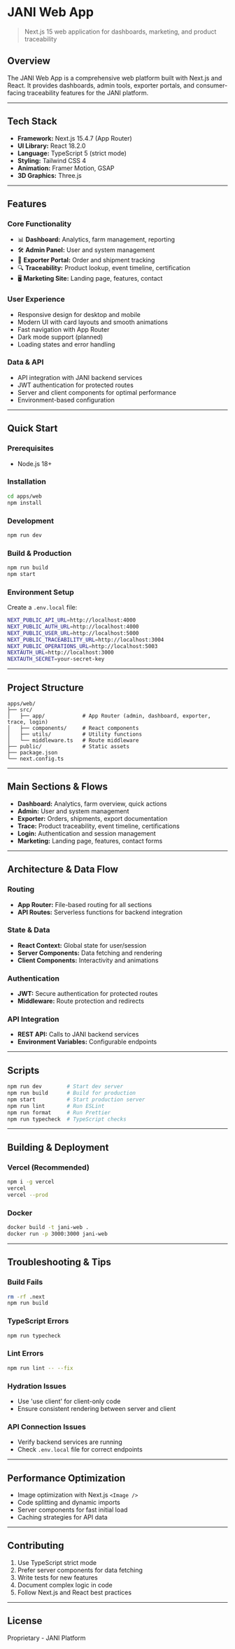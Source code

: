 # JANI Web App

> Next.js 15 web application for dashboards, marketing, and product traceability

## Overview

The JANI Web App is a comprehensive web platform built with Next.js and React. It provides dashboards, admin tools, exporter portals, and consumer-facing traceability features for the JANI platform.

---

## Tech Stack

- **Framework:** Next.js 15.4.7 (App Router)
- **UI Library:** React 18.2.0
- **Language:** TypeScript 5 (strict mode)
- **Styling:** Tailwind CSS 4
- **Animation:** Framer Motion, GSAP
- **3D Graphics:** Three.js

---

## Features

### Core Functionality
- 📊 **Dashboard:** Analytics, farm management, reporting
- 🛠️ **Admin Panel:** User and system management
- 🚚 **Exporter Portal:** Order and shipment tracking
- 🔍 **Traceability:** Product lookup, event timeline, certification
- 🖥️ **Marketing Site:** Landing page, features, contact

### User Experience
- Responsive design for desktop and mobile
- Modern UI with card layouts and smooth animations
- Fast navigation with App Router
- Dark mode support (planned)
- Loading states and error handling

### Data & API
- API integration with JANI backend services
- JWT authentication for protected routes
- Server and client components for optimal performance
- Environment-based configuration

---

## Quick Start

### Prerequisites
- Node.js 18+

### Installation
```bash
cd apps/web
npm install
```

### Development
```bash
npm run dev
```

### Build & Production
```bash
npm run build
npm start
```

### Environment Setup
Create a `.env.local` file:
```bash
NEXT_PUBLIC_API_URL=http://localhost:4000
NEXT_PUBLIC_AUTH_URL=http://localhost:4000
NEXT_PUBLIC_USER_URL=http://localhost:5000
NEXT_PUBLIC_TRACEABILITY_URL=http://localhost:3004
NEXT_PUBLIC_OPERATIONS_URL=http://localhost:5003
NEXTAUTH_URL=http://localhost:3000
NEXTAUTH_SECRET=your-secret-key
```

---

## Project Structure
```
apps/web/
├── src/
│   ├── app/            # App Router (admin, dashboard, exporter, trace, login)
│   ├── components/     # React components
│   ├── utils/          # Utility functions
│   └── middleware.ts   # Route middleware
├── public/             # Static assets
├── package.json
└── next.config.ts
```

---

## Main Sections & Flows

- **Dashboard:** Analytics, farm overview, quick actions
- **Admin:** User and system management
- **Exporter:** Orders, shipments, export documentation
- **Trace:** Product traceability, event timeline, certifications
- **Login:** Authentication and session management
- **Marketing:** Landing page, features, contact forms

---

## Architecture & Data Flow

### Routing
- **App Router:** File-based routing for all sections
- **API Routes:** Serverless functions for backend integration

### State & Data
- **React Context:** Global state for user/session
- **Server Components:** Data fetching and rendering
- **Client Components:** Interactivity and animations

### Authentication
- **JWT:** Secure authentication for protected routes
- **Middleware:** Route protection and redirects

### API Integration
- **REST API:** Calls to JANI backend services
- **Environment Variables:** Configurable endpoints

---

## Scripts
```bash
npm run dev        # Start dev server
npm run build      # Build for production
npm start          # Start production server
npm run lint       # Run ESLint
npm run format     # Run Prettier
npm run typecheck  # TypeScript checks
```

---

## Building & Deployment

### Vercel (Recommended)
```bash
npm i -g vercel
vercel
vercel --prod
```

### Docker
```bash
docker build -t jani-web .
docker run -p 3000:3000 jani-web
```

---

## Troubleshooting & Tips

### Build Fails
```bash
rm -rf .next
npm run build
```

### TypeScript Errors
```bash
npm run typecheck
```

### Lint Errors
```bash
npm run lint -- --fix
```

### Hydration Issues
- Use 'use client' for client-only code
- Ensure consistent rendering between server and client

### API Connection Issues
- Verify backend services are running
- Check `.env.local` file for correct endpoints

---

## Performance Optimization

- Image optimization with Next.js `<Image />`
- Code splitting and dynamic imports
- Server components for fast initial load
- Caching strategies for API data

---

## Contributing

1. Use TypeScript strict mode
2. Prefer server components for data fetching
3. Write tests for new features
4. Document complex logic in code
5. Follow Next.js and React best practices

---

## License
Proprietary - JANI Platform

